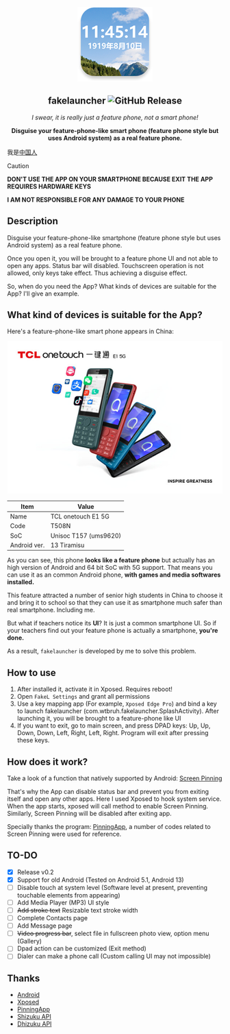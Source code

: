 <div align="center">
<img src="readme-assets/app-icon.png" width=174 alt="App icon"/>

## fakelauncher ![GitHub Release](https://img.shields.io/github/v/release/ZH-XiJun/fakelauncher?include_prereleases)

*I swear, it is really just a feature phone, not a smart phone!*

**Disguise your feature-phone-like smart phone (feature phone style but uses Android system) as a real feature phone.**

</div>

我是[中国人](README-ZH.md)

> [!Caution]
> **DON'T USE THE APP ON YOUR SMARTPHONE BECAUSE EXIT THE APP REQUIRES HARDWARE KEYS**
> 
> **I AM NOT RESPONSIBLE FOR ANY DAMAGE TO YOUR PHONE**

## Description

Disguise your feature-phone-like smartphone (feature phone style but uses Android system) as a real feature phone.

Once you open it, you will be brought to a feature phone UI and not able to open any apps. Status bar will disabled. Touchscreen operation is not allowed, only keys take effect. Thus achieving a disguise effect.

So, when do you need the App? What kinds of devices are suitable for the App? I'll give an example.

## What kind of devices is suitable for the App?

Here's a feature-phone-like smart phone appears in China: 
<div align="center">

![TCL T508N](readme-assets/E1.jpg)

| Item         | Value                 |
|--------------|-----------------------|
| Name         | TCL onetouch E1 5G    |
| Code         | T508N                 |
| SoC          | Unisoc T157 (ums9620) |
| Android ver. | 13 Tiramisu           |

</div>

As you can see, this phone **looks like a feature phone** but actually has an high version of Android and 64 bit SoC with 5G support. That means you can use it as an common Android phone, **with games and media softwares installed.**

This feature attracted a number of senior high students in China to choose it and bring it to school so that they can use it as smartphone much safer than real smartphone. Including me.

But what if teachers notice its **UI**? It is just a common smartphone UI. So if your teachers find out your feature phone is actually a smartphone, **you're done.**

As a result, `fakelauncher` is developed by me to solve this problem. 

## How to use

1. After installed it, activate it in Xposed. Requires reboot!
2. Open `FakeL Settings` and grant all permissions
3. Use a key mapping app (For example, `Xposed Edge Pro`) and bind a key to launch fakelauncher (com.wtbruh.fakelauncher.SplashActivity). After launching it, you will be brought to a feature-phone like UI
4. If you want to exit, go to main screen, and press DPAD keys: Up, Up, Down, Down, Left, Right, Left, Right. Program will exit after pressing these keys.

## How does it work?

Take a look of a function that natively supported by Android: [Screen Pinning](https://support.google.com/android/answer/9455138)

That's why the App can disable status bar and prevent you from exiting itself and open any other apps. Here I used Xposed to hook system service. When the app starts, xposed will call method to enable Screen Pinning. Similarly, Screen Pinning will be disabled after exiting app.

Specially thanks the program: [PinningApp](https://github.com/HChenX/PinningApp), a number of codes related to Screen Pinning were used for reference.

## TO-DO

- [x] Release v0.2
- [x] Support for old Android (Tested on Android 5.1, Android 13)
- [ ] Disable touch at system level (Software level at present, preventing touchable elements from appearing)
- [ ] Add Media Player (MP3) UI style
- [ ] ~~Add stroke text~~ Resizable text stroke width
- [ ] Complete Contacts page
- [ ] Add Message page
- [ ] ~~Video progress bar~~, select file in fullscreen photo view, option menu (Gallery)
- [ ] Dpad action can be customized (Exit method)
- [ ] Dialer can make a phone call (Custom calling UI may not impossible)

## Thanks
- [Android](https://source.android.com/)
- [Xposed](https://github.com/LSPosed/LSPosed)
- [PinningApp](https://github.com/HChenX/PinningApp)
- [Shizuku API](https://github.com/RikkaApps/Shizuku-API)
- [Dhizuku API](https://github.com/iamr0s/Dhizuku-API)
